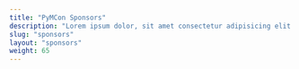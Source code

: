 ```yaml
---
title: "PyMCon Sponsors"
description: "Lorem ipsum dolor, sit amet consectetur adipisicing elit. Inventore esse voluptatem sunt itaque."
slug: "sponsors"
layout: "sponsors"
weight: 65
---
```

